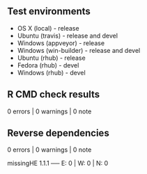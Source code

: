 ## Test environments

* OS X (local) - release
* Ubuntu (travis) - release and devel
* Windows (appveyor) - release
* Windows (win-builder) - release and devel
* Ubuntu (rhub) - release
* Fedora (rhub) - devel
* Windows (rhub) - devel 

## R CMD check results

0 errors | 0 warnings | 0 note

## Reverse dependencies

0 errors | 0 warnings | 0 note

missingHE 1.1.1                           ── E: 0     | W: 0     | N: 0  
